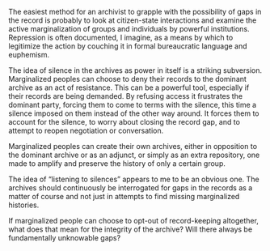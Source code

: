 The easiest method for an archivist to grapple with the possibility of gaps in the record is probably to look at citizen-state interactions and examine the active marginalization of groups and individuals by powerful institutions. Repression is often documented, I imagine, as a means by which to legitimize the action by couching it in formal bureaucratic language and euphemism.

The idea of silence in the archives as power in itself is a striking subversion. Marginalized peoples can choose to deny their records to the dominant archive as an act of resistance. This can be a powerful tool, especially if their records are being demanded. By refusing access it frustrates the dominant party, forcing them to come to terms with the silence, this time a silence imposed on them instead of the other way around. It forces them to account for the silence, to worry about closing the record gap, and to attempt to reopen negotiation or conversation.

Marginalized peoples can create their own archives, either in opposition to the dominant archive or as an adjunct, or simply as an extra repository, one made to amplify and preserve the history of only a certain group.

The idea of “listening to silences” appears to me to be an obvious one. The archives should continuously be interrogated for gaps in the records as a matter of course and not just in attempts to find missing marginalized histories.

If marginalized people can choose to opt-out of record-keeping altogether, what does that mean for the integrity of the archive? Will there always be fundamentally unknowable gaps?
